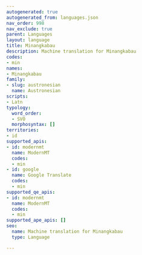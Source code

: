 ```yaml
---
autogenerated: true
autogenerated_from: languages.json
nav_order: 998
nav_exclude: true
parent: Languages
layout: language
title: Minangkabau
description: Machine translation for Minangkabau
codes:
- min
names:
- Minangkabau
family:
- slug: austronesian
  name: Austronesian
scripts:
- Latn
typology:
  word_order:
  - SVO
  morphosyntax: []
territories:
- id
supported_apis:
- id: modernmt
  name: ModernMT
  codes:
  - min
- id: google
  name: Google Translate
  codes:
  - min
supported_qe_apis:
- id: modernmt
  name: ModernMT
  codes:
  - min
supported_ape_apis: []
seo:
  name: Machine translation for Minangkabau
  type: Language

---
```



